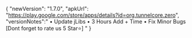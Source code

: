 {
"newVersion": "1.7.0",
"apkUrl": "https://play.google.com/store/apps/details?id=org.tunnelcore.zero",
"versionNotes":"
• Update jLibs
• 3 Hours Add + Time
• Fix Minor Bugs
[Dont forget to rate us 5 Star⭐]
"
}
